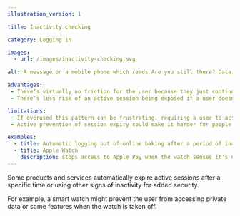 ```yaml
---
illustration_version: 1

title: Inactivity checking

category: Logging in

images:
  - url: /images/inactivity-checking.svg

alt: A message on a mobile phone which reads Are you still there? Data published in 29 seconds.

advantages:
 - There’s virtually no friction for the user because they just continue using the service in the same way
 - There’s less risk of an active session being exposed if a user doesn’t take active steps to deauthenticate

limitations:
 - If overused this pattern can be frustrating, requiring a user to actively prevent the session from expiring
 - Active prevention of session expiry could make it harder for people with accessibility needs to use the service

examples:
  - title: Automatic logging out of online baking after a period of inactivity
  - title: Apple Watch
    description: stops access to Apple Pay when the watch senses it's no longer being worn
---
```


Some products and services automatically expire active sessions after a specific time or using other signs of inactivity for added security.

For example, a smart watch might prevent the user from accessing private data or some features when the watch is taken off.
